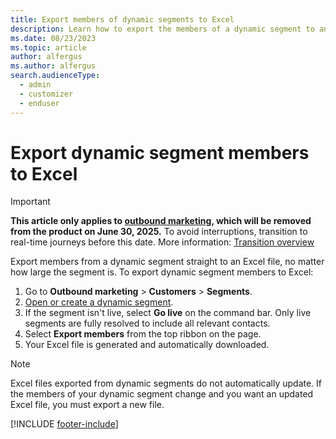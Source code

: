 ```yaml
---
title: Export members of dynamic segments to Excel
description: Learn how to export the members of a dynamic segment to an Excel file from Dynamics 365 Customer Insights - Journeys.
ms.date: 08/23/2023
ms.topic: article
author: alfergus
ms.author: alfergus
search.audienceType: 
  - admin
  - customizer
  - enduser
---
```


# Export dynamic segment members to Excel

> [!IMPORTANT]
> **This article only applies to [outbound marketing](user-guide.md), which will be removed from the product on June 30, 2025.** To avoid interruptions, transition to real-time journeys before this date. More information: [Transition overview](transition-overview.md)

Export members from a dynamic segment straight to an Excel file, no matter how large the segment is. To export dynamic segment members to Excel:

1. Go to **Outbound marketing** > **Customers** > **Segments**.
1. [Open or create a dynamic segment](segmentation-lists-subscriptions.md).
1. If the segment isn't live, select **Go live** on the command bar. Only live segments are fully resolved to include all relevant contacts.
1. Select **Export members** from the top ribbon on the page.
1. Your Excel file is generated and automatically downloaded.

> [!Note]
> Excel files exported from dynamic segments do not automatically update. If the members of your dynamic segment change and you want an updated Excel file, you must export a new file.

[!INCLUDE [footer-include](./includes/footer-banner.md)]
